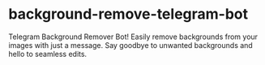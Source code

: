 # background-remove-telegram-bot
Telegram Background Remover Bot! Easily remove backgrounds from your images with just a message. Say goodbye to unwanted backgrounds and hello to seamless edits.
